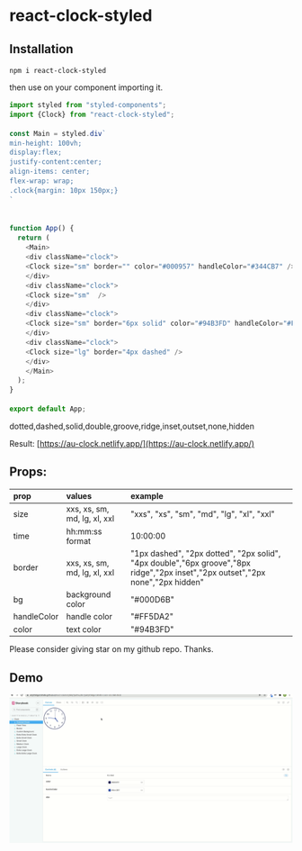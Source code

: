 # react-clock-styled

## Installation

```
npm i react-clock-styled
```

then use on your component importing it.

```js
import styled from "styled-components";
import {Clock} from "react-clock-styled";

const Main = styled.div`
min-height: 100vh;
display:flex;
justify-content:center;
align-items: center;
flex-wrap: wrap;
.clock{margin: 10px 150px;}
`


function App() {
  return (
    <Main>
    <div className="clock">
    <Clock size="sm" border="" color="#000957" handleColor="#344CB7" />
    </div>
    <div className="clock">
    <Clock size="sm"  />
    </div>
    <div className="clock">
    <Clock size="sm" border="6px solid" color="#94B3FD" handleColor="#FF5DA2" bg="#000D6B" />
    </div>
    <div className="clock">
    <Clock size="lg" border="4px dashed" />
    </div>
    </Main>
  );
}

export default App;
```
dotted,dashed,solid,double,groove,ridge,inset,outset,none,hidden

Result: [https://au-clock.netlify.app/](https://au-clock.netlify.app/)

## Props:

| prop | values | example |
| :--- | :----- | :----- |
| size | xxs, xs, sm, md, lg, xl, xxl |"xxs", "xs", "sm", "md", "lg", "xl", "xxl" |
| time | hh:mm:ss format |10:00:00  |
| border | xxs, xs, sm, md, lg, xl, xxl | "1px dashed", "2px dotted", "2px solid", "4px double","6px groove","8px ridge","2px inset","2px outset","2px none","2px hidden" |
| bg | background color | "#000D6B" |
| handleColor | handle color | "#FF5DA2" |
| color | text color | "#94B3FD" |

Please consider giving star on my github repo. Thanks.

## Demo

![image](clock.gif)